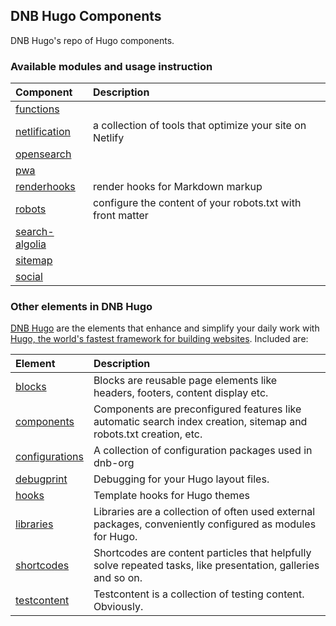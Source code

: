 ## DNB Hugo Components

DNB Hugo's repo of Hugo components.

### Available modules and usage instruction

| Component | Description |
| :--- | :--- |
| [functions](https://github.com/dnb-org/components/tree/main/functions) ||
| [netlification](https://github.com/dnb-org/components/tree/main/netlification) | a collection of tools that optimize your site on Netlify |
| [opensearch](https://github.com/dnb-org/components/tree/main/opensearch) ||
| [pwa](https://github.com/dnb-org/components/tree/main/pwa) ||
| [renderhooks](https://github.com/dnb-org/components/tree/main/renderhooks) | render hooks for Markdown markup |
| [robots](https://github.com/dnb-org/components/tree/main/robots) | configure the content of your robots.txt with front matter |
| [search-algolia](https://github.com/dnb-org/components/tree/main/search-algolia) ||
| [sitemap](https://github.com/dnb-org/components/tree/main/sitemap) ||
| [social](https://github.com/dnb-org/components/tree/main/social) ||

### Other elements in DNB Hugo

[DNB Hugo](https://github.com/dnb-org) are the elements that enhance and simplify your daily work with [Hugo, the world's fastest framework for building websites](https://gohugo.io/). Included are:

| Element | Description |
| :--- | :--- |
| [blocks](https://github.com/dnb-org/blocks) | Blocks are reusable page elements like headers, footers, content display etc.|
| [components](https://github.com/dnb-org/components) | Components are preconfigured features like automatic search index creation, sitemap and robots.txt creation, etc. |
| [configurations](https://github.com/dnb-org/configurations) | A collection of configuration packages used in dnb-org |
| [debugprint](https://github.com/dnb-org/debugprint) | Debugging for your Hugo layout files. |
| [hooks](https://github.com/dnb-org/hooks) | Template hooks for Hugo themes |
| [libraries](https://github.com/dnb-org/libraries) | Libraries are a collection of often used external packages, conveniently configured as modules for Hugo. |
| [shortcodes](https://github.com/dnb-org/shortcodes) | Shortcodes are content particles that helpfully solve repeated tasks, like presentation, galleries and so on. |
| [testcontent](https://github.com/dnb-org/testcontent) | Testcontent is a collection of testing content. Obviously. |
